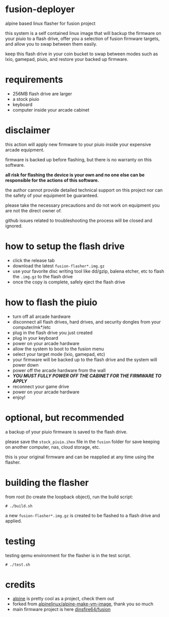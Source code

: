 # fusion-deployer
alpine based linux flasher for fusion project

this system is a self contained linux image that will backup the firmware on your piuio to a flash drive, offer you a selection of fusion firmware targets, and allow you to swap between them easily.

keep this flash drive in your coin bucket to swap between modes such as lxio, gamepad, piuio, and restore your backed up firmware.

# requirements

* 256MB flash drive are larger
* a stock piuio
* keyboard
* computer inside your arcade cabinet

# disclaimer

this action will apply new firmware to your piuio inside your expensive arcade equipment.

firmware is backed up before flashing, but there is no warranty on this software. 

**all risk for flashing the device is your own and no one else can be responsible for the actions of this software.**

the author cannot provide detailed technical support on this project nor can the safety of your equipment be guaranteed.

please take the necessary precautions and do not work on equipment you are not the direct owner of.

github issues related to troubleshooting the process will be closed and ignored.

# how to setup the flash drive

* click the release tab
* download the latest `fusion-flasher*.img.gz`
* use your favorite disc writing tool like dd/gzip, balena etcher, etc to flash the `.img.gz` to the flash drive
* once the copy is complete, safely eject the flash drive

# how to flash the piuio

* turn off all arcade hardware
* disconnect all flash drives, hard drives, and security dongles from your computer/mk*/etc
* plug in the flash drive you just created
* plug in your keyboard
* power on your arcade hardware
* allow the system to boot to the fusion menu
* select your target mode (lxio, gamepad, etc)
* your firmware will be backed up to the flash drive and the system will power down
* power off the arcade hardware from the wall
* ***YOU MUST FULLY POWER OFF THE CABINET FOR THE FIRMWARE TO APPLY***
* reconnect your game drive
* power on your arcade hardware
* enjoy!

# optional, but recommended

a backup of your piuio firmware is saved to the flash drive. 

please save the `stock_piuio.ihex` file in the `fusion` folder for save keeping on another computer, nas, cloud storage, etc.

this is your original firmware and can be reapplied at any time using the flasher.

# building the flasher

from root (to create the loopback object), run the build script:

```
# ./build.sh
```

a new `fusion-flasher*.img.gz` is created to be flashed to a flash drive and applied.

# testing

testing qemu environment for the flasher is in the test script.

```
# ./test.sh
```

# credits

* [alpine](https://www.alpinelinux.org/) is pretty cool as a project, check them out
* forked from [alpinelinux/alpine-make-vm-image](https://github.com/alpinelinux/alpine-make-vm-image), thank you so much
* main firmware project is here [dinsfire64/fusion](https://github.com/dinsfire64/fusion)